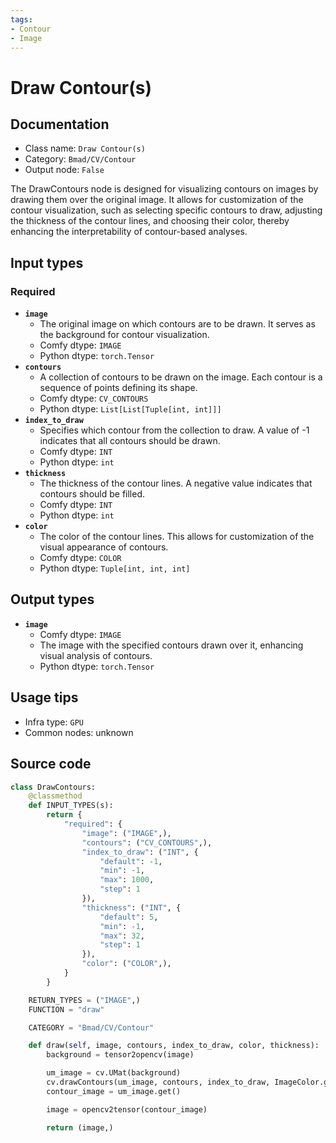 ```yaml
---
tags:
- Contour
- Image
---
```


# Draw Contour(s)
## Documentation
- Class name: `Draw Contour(s)`
- Category: `Bmad/CV/Contour`
- Output node: `False`

The DrawContours node is designed for visualizing contours on images by drawing them over the original image. It allows for customization of the contour visualization, such as selecting specific contours to draw, adjusting the thickness of the contour lines, and choosing their color, thereby enhancing the interpretability of contour-based analyses.
## Input types
### Required
- **`image`**
    - The original image on which contours are to be drawn. It serves as the background for contour visualization.
    - Comfy dtype: `IMAGE`
    - Python dtype: `torch.Tensor`
- **`contours`**
    - A collection of contours to be drawn on the image. Each contour is a sequence of points defining its shape.
    - Comfy dtype: `CV_CONTOURS`
    - Python dtype: `List[List[Tuple[int, int]]]`
- **`index_to_draw`**
    - Specifies which contour from the collection to draw. A value of -1 indicates that all contours should be drawn.
    - Comfy dtype: `INT`
    - Python dtype: `int`
- **`thickness`**
    - The thickness of the contour lines. A negative value indicates that contours should be filled.
    - Comfy dtype: `INT`
    - Python dtype: `int`
- **`color`**
    - The color of the contour lines. This allows for customization of the visual appearance of contours.
    - Comfy dtype: `COLOR`
    - Python dtype: `Tuple[int, int, int]`
## Output types
- **`image`**
    - Comfy dtype: `IMAGE`
    - The image with the specified contours drawn over it, enhancing visual analysis of contours.
    - Python dtype: `torch.Tensor`
## Usage tips
- Infra type: `GPU`
- Common nodes: unknown


## Source code
```python
class DrawContours:
    @classmethod
    def INPUT_TYPES(s):
        return {
            "required": {
                "image": ("IMAGE",),
                "contours": ("CV_CONTOURS",),
                "index_to_draw": ("INT", {
                    "default": -1,
                    "min": -1,
                    "max": 1000,
                    "step": 1
                }),
                "thickness": ("INT", {
                    "default": 5,
                    "min": -1,
                    "max": 32,
                    "step": 1
                }),
                "color": ("COLOR",),
            }
        }

    RETURN_TYPES = ("IMAGE",)
    FUNCTION = "draw"

    CATEGORY = "Bmad/CV/Contour"

    def draw(self, image, contours, index_to_draw, color, thickness):
        background = tensor2opencv(image)

        um_image = cv.UMat(background)
        cv.drawContours(um_image, contours, index_to_draw, ImageColor.getcolor(color, "RGB"), thickness)
        contour_image = um_image.get()

        image = opencv2tensor(contour_image)

        return (image,)

```
